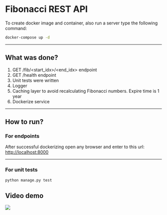 # Fibonacci REST API

To create docker image and container, also run a server type the following command:

```bash
docker-compose up -d
```
----------

## What was done?

1. GET /fib/<start_idx>/<end_idx> endpoint
2. GET /health endpoint
3. Unit tests were written
4. Logger
5. Caching layer to avoid recalculating Fibonacci numbers. Expire time is 1 year
6. Dockerize service

----------

## How to run?

### For endpoints
After successful dockerizing open any browser and enter to this url: [http://localhost:8000](http://localhost:8000)

----------

### For unit tests
```bash
python manage.py test
```

## Video demo

[![](https://i.ytimg.com/vi/r5T83NUrhUY/hqdefault.jpg)](https://youtu.be/r5T83NUrhUY)